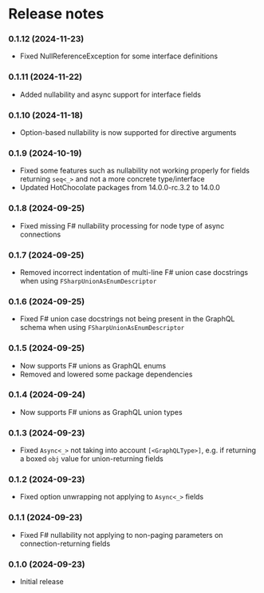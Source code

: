 Release notes
==============

### 0.1.12 (2024-11-23)

- Fixed NullReferenceException for some interface definitions

### 0.1.11 (2024-11-22)

- Added nullability and async support for interface fields

### 0.1.10 (2024-11-18)

- Option-based nullability is now supported for directive arguments

### 0.1.9 (2024-10-19)

- Fixed some features such as nullability not working properly for fields returning `seq<_>` and not a more concrete
  type/interface
- Updated HotChocolate packages from 14.0.0-rc.3.2 to 14.0.0

### 0.1.8 (2024-09-25)

- Fixed missing F# nullability processing for node type of async connections

### 0.1.7 (2024-09-25)

- Removed incorrect indentation of multi-line F# union case docstrings when using `FSharpUnionAsEnumDescriptor`

### 0.1.6 (2024-09-25)

- Fixed F# union case docstrings not being present in the GraphQL schema when using `FSharpUnionAsEnumDescriptor`

### 0.1.5 (2024-09-25)

- Now supports F# unions as GraphQL enums
- Removed and lowered some package dependencies

### 0.1.4 (2024-09-24)

- Now supports F# unions as GraphQL union types

### 0.1.3 (2024-09-23)

- Fixed `Async<_>` not taking into account `[<GraphQLType>]`, e.g. if returning a boxed `obj` value for union-returning
  fields

### 0.1.2 (2024-09-23)

- Fixed option unwrapping not applying to `Async<_>` fields

### 0.1.1 (2024-09-23)

- Fixed F# nullability not applying to non-paging parameters on connection-returning fields

### 0.1.0 (2024-09-23)

- Initial release
